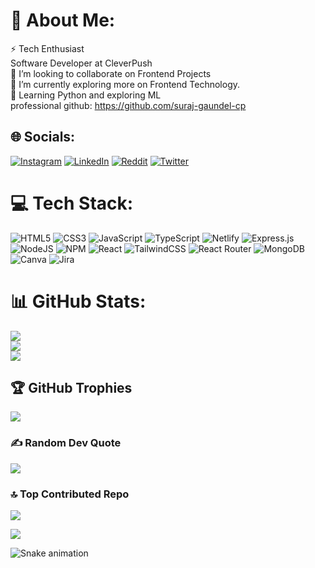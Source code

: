 # 💫 About Me:
⚡ Tech Enthusiast<br>Software Developer at CleverPush<br>👯 I’m looking to collaborate on Frontend Projects<br>🌱 I’m currently exploring more on Frontend Technology.<br>💬 Learning Python and exploring ML<br>
professional github: https://github.com/suraj-gaundel-cp

## 🌐 Socials:
[![Instagram](https://img.shields.io/badge/Instagram-%23E4405F.svg?logo=Instagram&logoColor=white)](https://instagram.com/sutras_remix) [![LinkedIn](https://img.shields.io/badge/LinkedIn-%230077B5.svg?logo=linkedin&logoColor=white)](https://linkedin.com/in/suraz-gaundel-2198a416a/) [![Reddit](https://img.shields.io/badge/Reddit-%23FF4500.svg?logo=Reddit&logoColor=white)](https://reddit.com/user/SurazGaundel) [![Twitter](https://img.shields.io/badge/Twitter-%231DA1F2.svg?logo=Twitter&logoColor=white)](https://twitter.com/@SurazGaundel) 

# 💻 Tech Stack:
![HTML5](https://img.shields.io/badge/html5-%23E34F26.svg?style=for-the-badge&logo=html5&logoColor=white) ![CSS3](https://img.shields.io/badge/css3-%231572B6.svg?style=for-the-badge&logo=css3&logoColor=white) ![JavaScript](https://img.shields.io/badge/javascript-%23323330.svg?style=for-the-badge&logo=javascript&logoColor=%23F7DF1E) ![TypeScript](https://img.shields.io/badge/typescript-%23007ACC.svg?style=for-the-badge&logo=typescript&logoColor=white) ![Netlify](https://img.shields.io/badge/netlify-%23000000.svg?style=for-the-badge&logo=netlify&logoColor=#00C7B7) ![Express.js](https://img.shields.io/badge/express.js-%23404d59.svg?style=for-the-badge&logo=express&logoColor=%2361DAFB) ![NodeJS](https://img.shields.io/badge/node.js-6DA55F?style=for-the-badge&logo=node.js&logoColor=white) ![NPM](https://img.shields.io/badge/NPM-%23000000.svg?style=for-the-badge&logo=npm&logoColor=white) ![React](https://img.shields.io/badge/react-%2320232a.svg?style=for-the-badge&logo=react&logoColor=%2361DAFB) ![TailwindCSS](https://img.shields.io/badge/tailwindcss-%2338B2AC.svg?style=for-the-badge&logo=tailwind-css&logoColor=white) ![React Router](https://img.shields.io/badge/React_Router-CA4245?style=for-the-badge&logo=react-router&logoColor=white) ![MongoDB](https://img.shields.io/badge/MongoDB-%234ea94b.svg?style=for-the-badge&logo=mongodb&logoColor=white) ![Canva](https://img.shields.io/badge/Canva-%2300C4CC.svg?style=for-the-badge&logo=Canva&logoColor=white) ![Jira](https://img.shields.io/badge/jira-%230A0FFF.svg?style=for-the-badge&logo=jira&logoColor=white)
# 📊 GitHub Stats:
![](https://github-readme-stats.vercel.app/api?username=surazgaundel&theme=bear&hide_border=false&include_all_commits=false&count_private=false)<br/>
![](https://github-readme-streak-stats.herokuapp.com/?user=surazgaundel&theme=bear&hide_border=false)<br/>
![](https://github-readme-stats.vercel.app/api/top-langs/?username=surazgaundel&theme=bear&hide_border=false&include_all_commits=false&count_private=false&layout=compact)

## 🏆 GitHub Trophies
![](https://github-profile-trophy.vercel.app/?username=surazgaundel&theme=onedark&no-frame=true&no-bg=true&margin-w=4)

### ✍️ Random Dev Quote
![](https://quotes-github-readme.vercel.app/api?type=horizontal&theme=radical)

### 🔝 Top Contributed Repo
![](https://github-contributor-stats.vercel.app/api?username=surazgaundel&limit=5&theme=dark&combine_all_yearly_contributions=true)

[![](https://visitcount.itsvg.in/api?id=surazgaundel&icon=0&color=0)](https://visitcount.itsvg.in)

![Snake animation](https://github.com/surazgaunde/surazgaundel/blob/output/github-contribution-grid-snake.svg)
